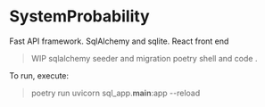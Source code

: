 # SystemProbability
 Fast API framework. SqlAlchemy and sqlite. React front end

>WIP sqlalchemy seeder and migration
>poetry shell and code .

To run, execute: 
>poetry run uvicorn sql_app.__main__:app --reload
